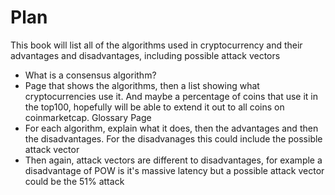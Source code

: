 # Plan

This book will list all of the algorithms used in cryptocurrency and their advantages and disadvantages, including possible attack vectors

* What is a consensus algorithm?
* Page that shows the algorithms, then a list showing what cryptocurrencies use it. And maybe a percentage of coins that use it in the top100, hopefully will be able to extend it out to all coins on coinmarketcap. Glossary Page
* For each algorithm, explain what it does, then the advantages and then the disadvantages. For the disadvanages this could include the possible attack vector
* Then again, attack vectors are different to disadvantages, for example a disadvantage of POW is it's massive latency but a possible attack vector could be the 51% attack



